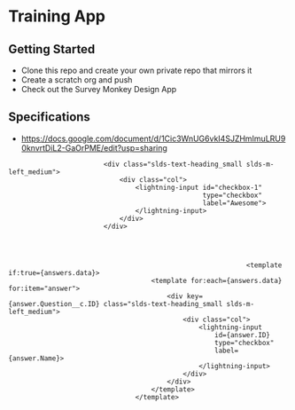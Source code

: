 # Training App

## Getting Started
* Clone this repo and create your own private repo that mirrors it
* Create a scratch org and push
* Check out the Survey Monkey Design App

## Specifications
* https://docs.google.com/document/d/1Cic3WnUG6vkI4SJZHmImuLRU90knvrtDiL2-GaOrPME/edit?usp=sharing

<!-- Response -->
                            <div class="slds-text-heading_small slds-m-left_medium">
                                <div class="col">
                                    <lightning-input id="checkbox-1"
                                                     type="checkbox"
                                                     label="Awesome">
                                    </lightning-input>
                                </div>
                            </div>




                                                                <template if:true={answers.data}>
                                        <template for:each={answers.data} for:item="answer">
                                            <div key={answer.Question__c.ID} class="slds-text-heading_small slds-m-left_medium">
                                                <div class="col">
                                                    <lightning-input    
                                                        id={answer.ID}
                                                        type="checkbox"
                                                        label={answer.Name}>
                                                    </lightning-input>
                                                </div>
                                            </div>
                                        </template>
                                    </template>